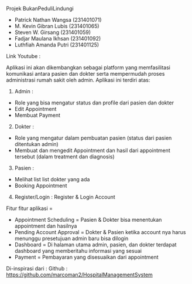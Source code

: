 Projek BukanPeduliLindungi
- Patrick Nathan Wangsa (231401071)
- M. Kevin Gibran Lubis (231401065)
- Steven W. Girsang (231401059)
- Fadjar Maulana Ikhsan (231401092)
- Luthfiah Amanda Putri (231401125)

Link Youtube : 

Aplikasi ini akan dikembangkan sebagai platform yang memfasilitasi komunikasi antara pasien dan dokter serta mempermudah proses administrasi rumah sakit oleh admin.
Aplikasi ini terdiri atas:
1. Admin : 
- Role yang bisa mengatur status dan profile dari pasien dan dokter
- Edit Appointment
- Membuat Payment 
2. Dokter :
- Role yang mengatur dalam pembuatan pasien (status dari pasien ditentukan admin)
- Membuat dan mengedit Appointment dan hasil dari appointment tersebut (dalam treatment dan diagnosis)
3. Pasien :
- Melihat list list dokter yang ada
- Booking Appointment
4. Register/Login : Register & Login Account
   
Fitur fitur aplikasi =
- Appointment Scheduling = Pasien & Dokter bisa menentukan appointment dan hasilnya
- Pending Account Approval = Dokter & Pasien ketika account nya harus menunggu presetujuan admin baru bisa dilogin
- Dashboard = Di halaman utama admin, pasien, dan dokter terdapat dashboard yang memberitahu informasi yang sesuai
- Payment = Pembayaran yang disesuaikan dari appointment


Di-inspirasi dari :
    Github : https://github.com/marcoman2/HospitalManagementSystem
